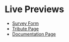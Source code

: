# Live Previews

- [Survey Form](https://rawcdn.githack.com/btuerker/freeCodeCamp-projects/99b4b007587ce9a75e439aa4d589071c5dae1b8d/responsive-web-design-survey-form/index.html)
- [Tribute Page](https://rawcdn.githack.com/btuerker/freeCodeCamp-projects/840ea6b791e9d9160823d86fcc55e5a02bdad67d/responsive-web-design-tribute-page/index.html)
- [Documentation Page](https://rawcdn.githack.com/btuerker/freeCodeCamp-projects/d472ea2a5334472c9324974675b1615ffadbfef4/responsive-web-design-documentation-page/index.html)
